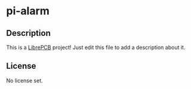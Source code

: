 # pi-alarm

## Description

This is a [LibrePCB](https://librepcb.org) project!
Just edit this file to add a description about it.

## License

No license set.
